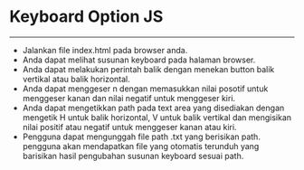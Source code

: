 <h1>Keyboard Option JS</h1>
<hr/>
<ul>
    <li>Jalankan file index.html pada browser anda.</li>
    <li>Anda dapat melihat susunan keyboard pada halaman browser.</li>
    <li>Anda dapat melakukan perintah balik dengan menekan button balik vertikal atau balik horizontal.</li>
    <li>Anda dapat menggeser n dengan memasukkan nilai posotif untuk menggeser kanan dan nilai negatif untuk menggeser kiri.</li>
    <li>Anda dapat mengetikkan path pada text area yang disediakan dengan mengetik H untuk balik horizontal, V untuk balik vertikal dan mengisikan nilai positif atau negatif untuk menggeser kanan atau kiri.</li>
    <li>Pengguna dapat mengunggah file path .txt yang berisikan path. pengguna akan mendapatkan file yang otomatis terunduh yang barisikan hasil pengubahan susunan keyboard sesuai path.</li>
</ul>


